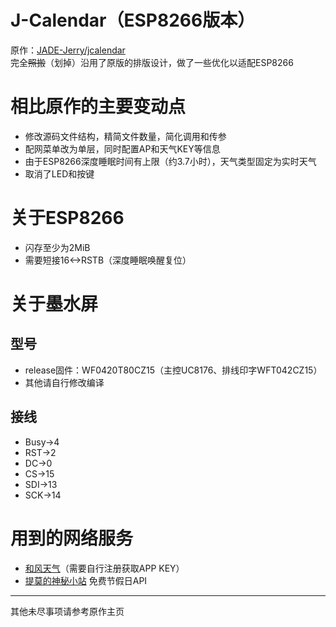 # J-Calendar（ESP8266版本）
原作：[JADE-Jerry/jcalendar](https://github.com/JADE-Jerry/jcalendar)  
完全~~照搬~~（划掉）沿用了原版的排版设计，做了一些优化以适配ESP8266
# 相比原作的主要变动点
* 修改源码文件结构，精简文件数量，简化调用和传参
* 配网菜单改为单层，同时配置AP和天气KEY等信息
* 由于ESP8266深度睡眠时间有上限（约3.7小时），天气类型固定为实时天气
* 取消了LED和按键
# 关于ESP8266
* 闪存至少为2MiB
* 需要短接16<->RSTB（深度睡眠唤醒复位）
# 关于墨水屏
## 型号
* release固件：WF0420T80CZ15（主控UC8176、排线印字WFT042CZ15）
* 其他请自行修改编译
## 接线
* Busy->4
* RST->2
* DC->0
* CS->15
* SDI->13
* SCK->14
# 用到的网络服务
* [和风天气](https://www.qweather.com/)（需要自行注册获取APP KEY）
* [提莫的神秘小站](https://timor.tech/) 免费节假日API
------
其他未尽事项请参考原作主页
